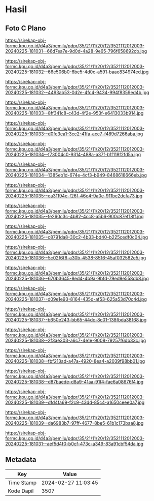 # Hasil

## Foto C Plano

https://sirekap-obj-formc.kpu.go.id/d4a3/pemilu/pdpr/35/21/11/20/12/3521112012003-20240225-181031--66d7ea7e-9d0d-4a28-9e65-796f658692cb.jpg

https://sirekap-obj-formc.kpu.go.id/d4a3/pemilu/pdpr/35/21/11/20/12/3521112012003-20240225-181032--66e506b0-6be5-4d0c-a591-baae834974ed.jpg

https://sirekap-obj-formc.kpu.go.id/d4a3/pemilu/pdpr/35/21/11/20/12/3521112012003-20240225-181032--4493ab53-0d2e-4fc4-9434-994f8359ed4b.jpg

https://sirekap-obj-formc.kpu.go.id/d4a3/pemilu/pdpr/35/21/11/20/12/3521112012003-20240225-181033--8ff341c8-c43d-4f2e-953f-e6413033b914.jpg

https://sirekap-obj-formc.kpu.go.id/d4a3/pemilu/pdpr/35/21/11/20/12/3521112012003-20240225-181033--d0fe3ea1-3cc2-41fa-acc7-f489d7266aba.jpg

https://sirekap-obj-formc.kpu.go.id/d4a3/pemilu/pdpr/35/21/11/20/12/3521112012003-20240225-181034--f73004c0-9314-488a-a37f-b1f118f2fd5a.jpg

https://sirekap-obj-formc.kpu.go.id/d4a3/pemilu/pdpr/35/21/11/20/12/3521112012003-20240225-181034--1385eb1d-674e-4cf3-b949-8468618666eb.jpg

https://sirekap-obj-formc.kpu.go.id/d4a3/pemilu/pdpr/35/21/11/20/12/3521112012003-20240225-181035--ea31194e-f26f-46e4-9a0e-911be2dcfa73.jpg

https://sirekap-obj-formc.kpu.go.id/d4a3/pemilu/pdpr/35/21/11/20/12/3521112012003-20240225-181035--fe260c3c-4b82-4cc8-a5b6-900c87ef18ff.jpg

https://sirekap-obj-formc.kpu.go.id/d4a3/pemilu/pdpr/35/21/11/20/12/3521112012003-20240225-181035--c8791da8-30c2-4b33-bd40-b225cedf0c04.jpg

https://sirekap-obj-formc.kpu.go.id/d4a3/pemilu/pdpr/35/21/11/20/12/3521112012003-20240225-181036--5c02f6f6-a30b-4538-8516-45af032582e5.jpg

https://sirekap-obj-formc.kpu.go.id/d4a3/pemilu/pdpr/35/21/11/20/12/3521112012003-20240225-181036--670b3645-8ed4-4b9a-9bfd-79ed9e558db8.jpg

https://sirekap-obj-formc.kpu.go.id/d4a3/pemilu/pdpr/35/21/11/20/12/3521112012003-20240225-181037--d09e1e93-8164-435d-af53-625a53d70c4d.jpg

https://sirekap-obj-formc.kpu.go.id/d4a3/pemilu/pdpr/35/21/11/20/12/3521112012003-20240225-181037--b650e243-bb65-44dc-8c01-138fbda38168.jpg

https://sirekap-obj-formc.kpu.go.id/d4a3/pemilu/pdpr/35/21/11/20/12/3521112012003-20240225-181038--2f3ae303-a6c7-4e1e-9008-79257f6db33c.jpg

https://sirekap-obj-formc.kpu.go.id/d4a3/pemilu/pdpr/35/21/11/20/12/3521112012003-20240225-181038--fbf213ad-a47a-4920-8ea4-a2039f98bb01.jpg

https://sirekap-obj-formc.kpu.go.id/d4a3/pemilu/pdpr/35/21/11/20/12/3521112012003-20240225-181038--d87baede-d8a9-41aa-91f4-fae6a08676f4.jpg

https://sirekap-obj-formc.kpu.go.id/d4a3/pemilu/pdpr/35/21/11/20/12/3521112012003-20240225-181039--dfd4fa69-f2c9-43dd-85c4-a1650ceee0a7.jpg

https://sirekap-obj-formc.kpu.go.id/d4a3/pemilu/pdpr/35/21/11/20/12/3521112012003-20240225-181039--da6983b7-97ff-4677-8be5-61b1c173baa8.jpg

https://sirekap-obj-formc.kpu.go.id/d4a3/pemilu/pdpr/35/21/11/20/12/3521112012003-20240225-181031--aef5d4f0-b0cf-473c-a349-83a91cbf54da.jpg


## Metadata

| Key        | Value               |
| ---------- | ------------------- |
| Time Stamp | 2024-02-27 11:03:45 |
| Kode Dapil | 3507                |



